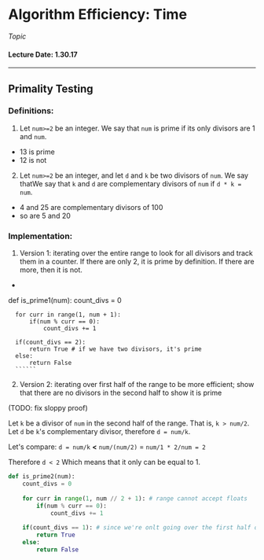 # Algorithm Efficiency: Time
*Topic*
#### Lecture Date: 1.30.17
---
## Primality Testing
### Definitions:
1. Let `num>=2` be an integer.  We say that `num` is prime if its only divisors are 1 and `num`.
  * 13 is prime
  * 12 is not
2. Let `num>=2` be an integer, and let `d` and `k` be two divisors of `num`.  We say thatWe say that `k` and `d` are complementary divisors of `num` if `d * k = num`.
  * 4 and 25 are complementary divisors of 100
  * so are 5 and 20
  
### Implementation:
1. Version 1: iterating over the entire range to look for all divisors and track them in a counter.  If there are only 2, it is prime by definition.  If there are more, then it is not.
  * ```python
  def is_prime1(num):
      count_divs = 0
      
      for curr in range(1, num + 1):
          if(num % curr == 0):
              count_divs += 1
      
      if(count_divs == 2):
          return True # if we have two divisors, it's prime
      else:
          return False
      ``````
2. Version 2: iterating over first half of the range to be more efficient; show that there are no divisors in the second half to show it is prime
  
  (TODO: fix sloppy proof)
  
  Let `k` be a divisor of `num` in the second half of the range.  That is, `k > num/2`.
  Let `d` be `k`'s complementary divisor, therefore `d = num/k`.
  
  Let's compare:
  `d = num/k` **<** `num/(num/2)` = `num/1 * 2/num = 2`
  
  Therefore `d < 2` Which means that it only can be equal to 1.

  ```python
  def is_prime2(num):
      count_divs = 0
      
      for curr in range(1, num // 2 + 1): # range cannot accept floats
          if(num % curr == 0):
              count_divs += 1
      
      if(count_divs == 1): # since we're onlt going over the first half of the range, we only need to find one divisor for it to be prime.
          return True
      else:
          return False
  ```
  
